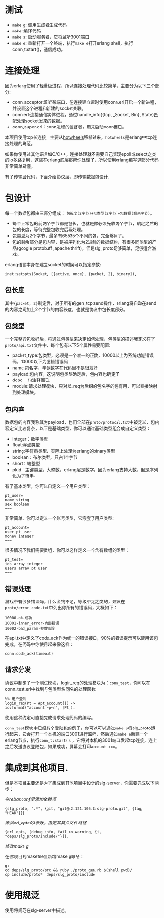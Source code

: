 # 测试

* `make g`: 调用生成器生成代码
* `make`: 编译代码
* `make s`: 启动服务器，它将监听3001端口
* `make e`: 重新打开一个终端，执行`make e`打开erlang shell，执行conn_t:start()，通信成功。

# 连接处理

因为erlang使用了轻量级进程，所以连接处理代码比较简单，主要分为以下三个部分:

* conn_acceptor:监听某端口，在连接建立起时使用conn.erl开启一个新进程，并设置这个进程和新建的socket关联。
* conn.erl:连接通信实体进程，通过handle_info({tcp, _Socket, Bin}, State)匹配处理socket发来的数据。
* conn_super.erl：conn进程的监督者，用来启动conn而已。

本项目使用tcp长连接，主要从[hotwheels](git@github.com:tolbrino/hotwheels.git)移植过来，`hotwheels`是erlang中tcp连接处理的典范。

如果你使用过其他语言如C/C++，连接处理就不需要自己实现epoll或select之类的io多路复用，这些在erlang底层都帮你处理了，所以使用erlang编写这部分代码非常简单易懂。

有了传输层代码，下面介绍协议层，即传输数据包设计.

# 包设计

每一个数据包都由三部分组成： `包长度(2字节)+包类型(2字节)+包数据(剩余字节)`。

* 每个正常包的前两个字节都是包长，也就是你必须先收两个字节，确定之后的包的长度，等待完整包收完后再处理。
* 包类型为2个字节，最多有65535个不同的包，完全够用了。
* 包的剩余部分是包内容，是被序列化为2进制的数据结构，有很多同类型的产品(google protobuff ,apache thrift)，但是slg_proto足够简单，足够适合游戏。

erlang语言本身在建立socket的时候可以指定参数:

    inet:setopts(Socket, [{active, once}, {packet, 2}, binary]),

## 包长度

其中`{packet, 2}`制定后，对于所有的gen_tcp:send操作，erlang将自动在send的内容之间加上2个字节的内容长度，也就是协议中包长度部分。

## 包类型

一个完整的包收好后，将通过包类型来决定如何处理，包类型的描述我定义在了`proto/api.txt`文件中，每个包有以下5个属性需要配置:

* packet_type:包类型，必须是一个唯一的正数，10000以上为系统功能错误码，10000以下为逻辑错误码
* name:包名字，毕竟数字在代码里不是很友好
* payload:包内容，这说明包类型确定后，包内容也确定了
* desc:一句注释而已.
* module:请求处理模块，只对以_req为后缀的包名字的包有用，可以直接映射到处理模块。

## 包内容

数据包的内容我称其为payload，他们全部在`proto/protocal.txt`中被定义，包内容定义比较复杂，以下是基础类型，你可以通过基础类型组合成自定义类型：

* integer：数字类型
* float:浮点类型
* string:字符串类型，实际上处理为erlang的binary类型
* boolean：布尔类型，只占1个字节
* short：端整型
* pkid：主键类型，大整数，erlang层是数字，因为erlang支持大数，但是序列化为字符串.

有了基本类型，你可以自定义一个用户类型：

    pt_user=
    name string
    sex boolean
    ===

非常简单，你可以定义一个账号类型，它嵌套了用户类型:

    pt_account=
    user pt_user
    money integer
    ===

很多情况下我们需要数组，你可以这样定义一个含有数组的类型：

    pt_test=
    ids array integer
    users array pt_user
    ===

## 错误处理

游戏中有很多错误码，什么金钱不足，等级不足之类的，建议在`proto/error_code.txt`中列出你所有的错误码，大概如下：

    10000-ok-成功
    10001-inner_error-内部错误
    10002-bad_param-参数错误

在api.txt中定义了code_ack作为统一的错误接口，90%的错误提示可以使用该包完成，在代码中你使用起来像这样：

    conn:code_ack(timeout)

## 请求分发

协议中制定了一个测试模块，login_req的处理模块为：`conn_test`，你可以在conn_test.erl中找到与包类型名同名的处理函数:

    %% 用户登陆
    login_req(Pt = #pt_account{}) ->
    io:format("account ~p~n", [Pt]).

使用这种约定可直接完成请求处理代码的编写。

`conn_test`模块中已经有个登陆包的例子，你可以可以通过`make s`将slg_proto运行起来，它会打开一个本机的端口3001进行监听，然后通过`make e`新建一个erlang节点，执行`conn_t:start().`，它将对本机的3001端口发起tcp连接，连上之后发送协议登陆包，如果成功，屏幕会打印`account xxx`。

# 集成到其他项目.

但是本项目主要还是为了集成到其他项目中设计的[slg-server](http://42.121.105.8/slg-server)，你需要完成以下两步：

*在rebar.conf里添加依赖项*

    {slg_proto, ".*", {git, "git@42.121.105.8:slg-proto.git", {tag, "HEAD"}}}

*添加erl_opts的i参数，指定其其头文件路径*

    {erl_opts, [debug_info, fail_on_warning, {i, "deps/slg_proto/include/"}]}.

*修改make g*

在你项目的makefile里新增make g命令：

    g:
	cd deps/slg_proto/src && ruby ./proto_gen.rb $(shell pwd)/
	cp include/proto*  deps/slg_proto/include

# 使用规泛

使用将规范在slg-server中描述。
